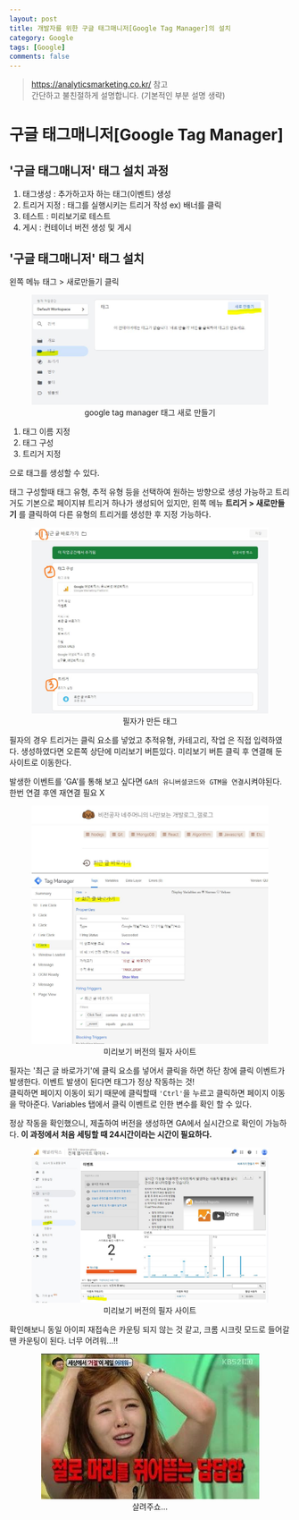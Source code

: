 ```yaml
---
layout: post
title: 개발자를 위한 구글 태그매니저[Google Tag Manager]의 설치
category: Google
tags: [Google]
comments: false
---
```

> <https://analyticsmarketing.co.kr/> 참고  
> 간단하고 불친절하게 설명합니다. (기본적인 부분 설명 생략)

# 구글 태그매니저[Google Tag Manager]

## '구글 태그매니저' 태그 설치 과정

1. 태그생성 : 추가하고자 하는 태그(이벤트) 생성 
2. 트리거 지정 : 태그를 실행시키는 트리거 작성 ex) 배너를 클릭
3. 테스트 : 미리보기로 테스트
4. 게시 : 컨테이너 버전 생성 및 게시

## '구글 태그매니저' 태그 설치

왼쪽 메뉴 태그 > 새로만들기 클릭

<center>
<figure>
<img src="/assets/post-img/etc/google-tag-new-tag.jpg" alt="">
<figcaption>google tag manager 태그 새로 만들기</figcaption>
</figure>
</center>

1. 태그 이름 지정
2. 태그 구성
3. 트리거 지정

으로 태그를 생성할 수 있다.  

태그 구성할때 태그 유형, 추적 유형 등을 선택하여 원하는 방향으로 생성 가능하고 트리거도 기본으로 페이지뷰 트리거 하나가 생성되어 있지만, 왼쪽 메뉴 **트리거 > 새로만들기** 를 클릭하여 다른 유형의 트리거를 생성한 후 지정 가능하다.

<center>
<figure>
<img src="/assets/post-img/etc/google-tag-new-tag2.jpg" alt="">
<figcaption>필자가 만든 태그</figcaption>
</figure>
</center>

필자의 경우 트리거는 클릭 요소를 넣었고 추적유형, 카테고리, 작업 은 직접 입력하였다. 
생성하였다면 오른쪽 상단에 미리보기 버튼있다. 미리보기 버튼 클릭 후 연결해 둔 사이트로 이동한다.  

발생한 이벤트를 ‘GA’를 통해 보고 싶다면 `GA의 유니버셜코드와 GTM을 연결`시켜야된다. 한번 연결 후엔 재연결 필요 X

<center>
<figure>
<img src="/assets/post-img/etc/google-tag-new-tag3.jpg" alt="">
<figcaption>미리보기 버전의 필자 사이트</figcaption>
</figure>
</center>

필자는 '최근 글 바로가기'에 클릭 요소를 넣어서 클릭을 하면 하단 창에 클릭 이벤트가 발생한다. 이벤트 발생이 된다면 태그가 정상 작동하는 것!  
클릭하면 페이지 이동이 되기 때문에 클릭할때 `'Ctrl'`을 누르고 클릭하면 페이지 이동을 막아준다. Variables 탭에서 클릭 이벤트로 인한 변수를 확인 할 수 있다.  

정상 작동을 확인했으니, 제출하여 버전을 생성하면 GA에서 실시간으로 확인이 가능하다. 
**이 과정에서 처음 세팅할 때 24시간이라는 시간이 필요하다.**

<center>
<figure>
<img src="/assets/post-img/etc/google-tag-view.jpg" alt="">
<figcaption>미리보기 버전의 필자 사이트</figcaption>
</figure>
</center>

확인해보니 동일 아이피 재접속은 카운팅 되지 않는 것 같고, 크롬 시크릿 모드로 들어갈땐 카운팅이 된다.
너무 어려워...!!

<center>
<figure>
<img src="/assets/images/stop2.JPG" alt="">
<figcaption>살려주쇼...</figcaption>
</figure>
</center>
